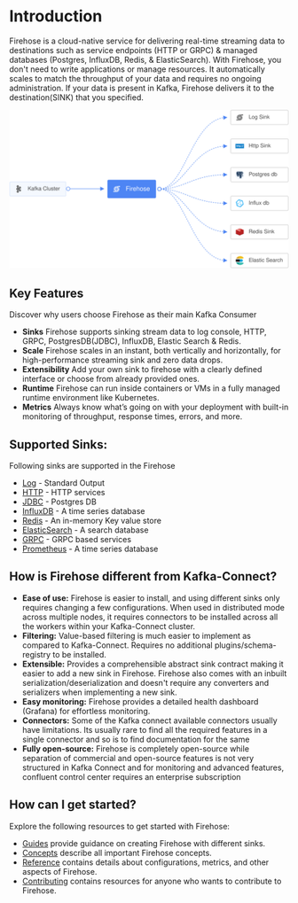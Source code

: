 # Introduction

Firehose is a cloud-native service for delivering real-time streaming data to destinations such as service endpoints \(HTTP or GRPC\) & managed databases \(Postgres, InfluxDB, Redis, & ElasticSearch\). With Firehose, you don't need to write applications or manage resources. It automatically scales to match the throughput of your data and requires no ongoing administration. If your data is present in Kafka, Firehose delivers it to the destination\(SINK\) that you specified.

![](.gitbook/assets/overview.svg)

## Key Features

Discover why users choose Firehose as their main Kafka Consumer

* **Sinks** Firehose supports sinking stream data to log console, HTTP, GRPC, PostgresDB\(JDBC\), InfluxDB, Elastic Search & Redis.
* **Scale** Firehose scales in an instant, both vertically and horizontally, for high-performance streaming sink and zero data drops.
* **Extensibility** Add your own sink to firehose with a clearly defined interface or choose from already provided ones.
* **Runtime** Firehose can run inside containers or VMs in a fully managed runtime environment like Kubernetes.
* **Metrics** Always know what’s going on with your deployment with built-in monitoring of throughput, response times, errors, and more.

## Supported Sinks:

Following sinks are supported in the Firehose

* [Log](https://en.wikipedia.org/wiki/Log_file) - Standard Output
* [HTTP](https://en.wikipedia.org/wiki/Hypertext_Transfer_Protocol) - HTTP services
* [JDBC](https://en.wikipedia.org/wiki/Java_Database_Connectivity) - Postgres DB
* [InfluxDB](https://en.wikipedia.org/wiki/InfluxDB) - A time series database 
* [Redis](https://en.wikipedia.org/wiki/Redis) - An in-memory Key value store
* [ElasticSearch](https://en.wikipedia.org/wiki/Elasticsearch) - A search database
* [GRPC](https://en.wikipedia.org/wiki/GRPC) - GRPC based services
* [Prometheus](https://en.wikipedia.org/wiki/Prometheus_%28software) - A time series database

## How is Firehose different from Kafka-Connect?

* **Ease of use:** Firehose is easier to install, and using different sinks only requires changing a few configurations. When used in distributed mode across multiple nodes, it requires connectors to be installed across all the workers within your Kafka-Connect cluster.
* **Filtering:** Value-based filtering is much easier to implement as compared to Kafka-Connect. Requires no additional plugins/schema-registry to be installed.
* **Extensible:** Provides a comprehensible abstract sink contract making it easier to add a new sink in Firehose. Firehose also comes with an inbuilt serialization/deserialization and doesn't require any converters and serializers when implementing a new sink. 
* **Easy monitoring:** Firehose provides a detailed health dashboard \(Grafana\) for effortless monitoring.
* **Connectors:** Some of the Kafka connect available connectors usually have limitations. Its usually rare to find all the required features in a single connector and so is to find documentation for the same
* **Fully open-source:** Firehose is completely open-source while separation of commercial and open-source features is not very structured in Kafka Connect and for monitoring and advanced features, confluent control center requires an enterprise subscription

## How can I get started?

Explore the following resources to get started with Firehose:

* [Guides](./guides/overview.md) provide guidance on creating Firehose with different sinks.
* [Concepts](./concepts/architecture.md) describe all important Firehose concepts.
* [Reference](./reference/cofiguration.md) contains details about configurations, metrics, and other aspects of Firehose.
* [Contributing](./contribute/contribution.md) contains resources for anyone who wants to contribute to Firehose.

